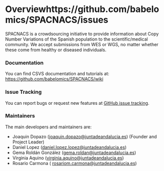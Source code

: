 # Overviewhttps://github.com/babelomics/SPACNACS/issues
SPACNACS is a crowdsourcing initiative to provide information about Copy Number Variations of the Spanish population to the scientific/medical community. We accept submissions from WES or WGS, no matter whether these come from healthy or diseased individuals.

### Documentation
You can find CSVS documentation and tutorials at: https://github.com/babelomics/SPACNACS/wiki

### Issue Tracking
You can report bugs or request new features at [GitHub issue tracking](https://github.com/babelomics/SPACNACS/issues).


### Maintainers

The main developers and maintainers are:

* Joaquin Dopazo (joaquin.dopazo@juntadeandalucia.es) (Founder and Project Leader)
* Daniel Lopez (daniel.lopez.lopez@juntadeandalucia.es)
* Gema Roldán González (gema.roldan@juntadeandalucia.es)
* Virginia Aquino (virginia.aquino@juntadeandalucia.es)
* Rosario Carmona ( rosariom.carmona@juntadeandalucia.es)

